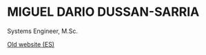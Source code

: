 # MIGUEL DARIO DUSSAN-SARRIA
Systems Engineer, M.Sc.

[Old website (ES)](https://sites.google.com/site/migueldussan/)
